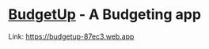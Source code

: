 # [BudgetUp](https://budgetup-87ec3.web.app) - A Budgeting app
Link: https://budgetup-87ec3.web.app
